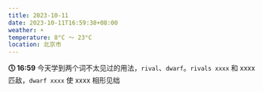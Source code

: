```yaml
---
title: 2023-10-11
date: 2023-10-11T16:59:38+08:00
weather: ☀️
temperature: 8°C ～ 23°C
location: 北京市
---
```


**🕔 16:59** 今天学到两个词不太见过的用法，`rival`、`dwarf`。`rivals xxxx` 和 xxxx 匹敌，`dwarf xxxx` 使 xxxx 相形见绌